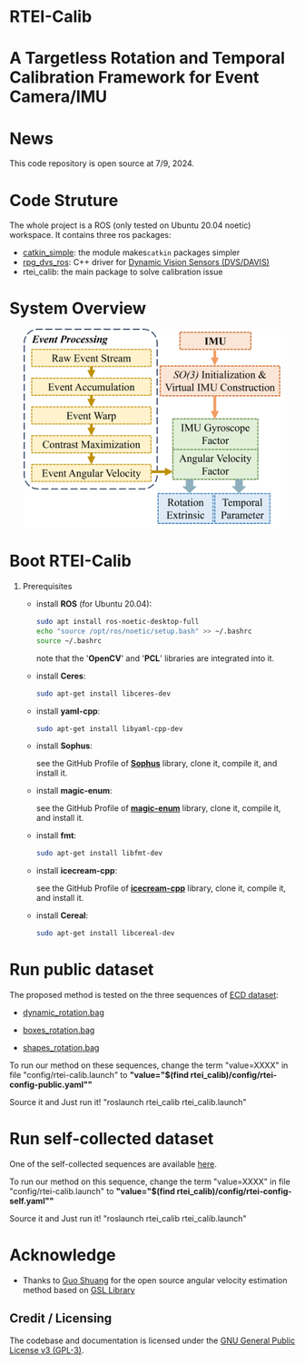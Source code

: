 # RTEI-Calib

# A Targetless Rotation and Temporal Calibration Framework for Event **Camera**/IMU

# News

This code repository is open source at 7/9, 2024.

# Code Struture

The whole project is a ROS (only tested on Ubuntu 20.04 noetic) workspace. It contains three ros packages:
- [catkin_simple](https://github.com/catkin/catkin_simple): the module makes`catkin` packages simpler
- [rpg_dvs_ros](https://github.com/uzh-rpg/rpg_dvs_ros): C++ driver for  [Dynamic Vision Sensors (DVS/DAVIS)](https://inivation.com/dvp/)
- rtei_calib: the main package to solve calibration issue

# System Overview

<div align=center><img src="./img/pipeline.png" width =90%></div>

# Boot RTEI-Calib

1. Prerequisites

   + install **ROS** (for Ubuntu 20.04):

     ```bash
     sudo apt install ros-noetic-desktop-full
     echo "source /opt/ros/noetic/setup.bash" >> ~/.bashrc
     source ~/.bashrc
     ```

     note that the '**OpenCV**' and '**PCL**' libraries are integrated into it.

   + install **Ceres**:

     ```bash
     sudo apt-get install libceres-dev
     ```

   - install **yaml-cpp**:

     ```bash
     sudo apt-get install libyaml-cpp-dev
     ```

   + install **Sophus**:

     see the GitHub Profile of **[Sophus](https://github.com/strasdat/Sophus.git)** library, clone it, compile it, and install it.

   + install **magic-enum**:

     see the GitHub Profile of **[magic-enum](https://github.com/Neargye/magic_enum.git)** library, clone it, compile it, and install it.
   
   + install **fmt**:

     ```bash
     sudo apt-get install libfmt-dev
     ```

   + install **icecream-cpp**:

     see the GitHub Profile of **[icecream-cpp](https://github.com/renatoGarcia/icecream-cpp.git)** library, clone it, compile it, and install it.
   
   + install **Cereal**:
   
     ```bash
     sudo apt-get install libcereal-dev
     ```



# Run public dataset

The proposed method is tested on the three sequences of [ECD dataset](https://rpg.ifi.uzh.ch/davis_data.html):

- [dynamic_rotation.bag](https://rpg.ifi.uzh.ch/datasets/davis/boxes_rotation.bag)

- [boxes_rotation.bag](https://rpg.ifi.uzh.ch/datasets/davis/boxes_rotation.bag)

- [shapes_rotation.bag](https://rpg.ifi.uzh.ch/datasets/davis/shapes_rotation.bag)

To run our method on these sequences, change the term "value=XXXX" in file "config/rtei-calib.launch" to **"value="$(find rtei_calib)/config/rtei-config-public.yaml""**

Source it and Just run it! "roslaunch rtei_calib rtei_calib.launch"



# Run self-collected dataset

One of the self-collected sequences are available [here](https://whueducn-my.sharepoint.com/:f:/g/personal/lishengyu_whu_edu_cn/EnRz-B4rZPFFgJTvDt5H_yMBeN8l_OtgYOQ8tFcr8EyqIA?e=la3hzG).

To run our method on this sequence, change the term "value=XXXX" in file "config/rtei-calib.launch" to **"value="$(find rtei_calib)/config/rtei-config-self.yaml""**

Source it and Just run it! "roslaunch rtei_calib rtei_calib.launch"



# Acknowledge

- Thanks to [Guo Shuang](https://github.com/tub-rip/cmax_slam) for the open source angular velocity estimation method based on [GSL Library](https://www.gnu.org/software/gsl/)



## Credit / Licensing

The codebase and documentation is licensed under the [GNU General Public License v3 (GPL-3)](https://www.gnu.org/licenses/gpl-3.0.txt).
